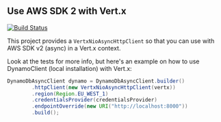 ## Use AWS SDK 2 with Vert.x

[![Build Status](https://travis-ci.org/aesteve/vertx-aws-sdk.svg?branch=master)](https://travis-ci.org/aesteve/vertx-aws-sdk)


This project provides a `VertxNioAsyncHttpClient` so that you can use with AWS SDK v2 (async) in a Vert.x context.

Look at the tests for more info, but here's an example on how to use DynamoClient (local installation) with Vert.x:

```java
DynamoDbAsyncClient dynamo = DynamoDbAsyncClient.builder()
        .httpClient(new VertxNioAsyncHttpClient(vertx))
        .region(Region.EU_WEST_1)
        .credentialsProvider(credentialsProvider)
        .endpointOverride(new URI("http://localhost:8000"))
        .build();
```
